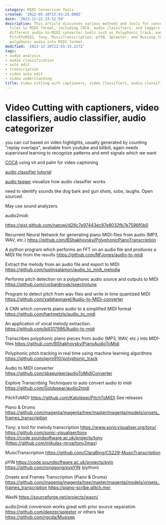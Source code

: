 ```yaml
---
category: MIDI Conversion Tools
created: '2022-05-10T15:43:25.000Z'
date: '2023-12-22 23:52:59'
description: This article discusses various methods and tools for converting audio
  files to MIDI format, including COCA, audio classifiers, and taggers. It compares
  different audio-to-MIDI converter tools such as Polyphonic_track, audioToMidiConverter,
  PitchToMIDI, Tony, MusicTranscription, pYIN, Spleeter, and Musisep to transcribe
  polyphonic audio into MIDI format.
modified: '2022-12-20T22:55:15.217Z'
tags:
- audio analysis
- audio classification
- auto edit
- transcription
- video auto edit
- video understanding
title: Video Cutting with captioners, video classifiers, audio classifier, audio categorizer
---
```


# Video Cutting with captioners, video classifiers, audio classifier, audio categorizer

you can cut based on video highlights, usually generated by counting "replay overlaps", avaliable from youtube and bilibili, again needs supervised learning to recognize patterns and emit signals which we want

[COCA](https://github.com/lucidrains/CoCa-pytorch) using vit and palm for video captioning

[audio classifier tutorial](https://mpolinowski.github.io/docs/IoT-and-Machine-Learning/ML/2022-04-01-tensorflow-audio-classifier/2022-04-01/)

[audio tagger](https://github.com/AlexUserForVA/AudioTagger) visualize how audio classifier works

need to identify sounds like dog bark and gun shots, sobs, laughs. Open sourced.

May use sound analyzers.

audio2midi:

https://gist.github.com/natowi/d26c7e97443ec97e8032fb7e7596f0b0

Recurrent Neural Network for generating piano MIDI-files from audio (MP3, WAV, etc.)
https://github.com/BShakhovsky/PolyphonicPianoTranscription

A python program which performs an FFT on an audio file and produces a MIDI file from the results
https://github.com/NFJones/audio-to-midi

Extract the melody from an audio file and export to MIDI
https://github.com/justinsalamon/audio_to_midi_melodia

Performs pitch detection on a polyphonic audio source and outputs to MIDI
https://github.com/corbanbrook/spectrotune

Program to detect pitch from wav files and write in time quantized MIDI
https://github.com/vaibhavnayel/Audio-to-MIDI-converter

A CNN which converts piano audio to a simplified MIDI format
https://github.com/hartmetzls/audio_to_midi

An application of vocal melody extraction.
https://github.com/bill317996/Audio-to-midi

Transcribes polyphonic piano pieces from audio (MP3, WAV, etc.) into MIDI-files
https://github.com/BShakhovsky/PianoAudioToMidi

Polyphonic pitch tracking in real time using machine learning algorithms
https://github.com/jaym910/polyphonic_track

Audio to MIDI converter
https://github.com/sbaeunker/audioToMidiConverter

Explore Transcribing Techniques to auto convert audio to midi
https://github.com/Goldspear/audio2midi

PitchToMIDI
https://github.com/KatoIppei/PitchToMIDI See releases

Piano & Drums
https://github.com/magenta/magenta/tree/master/magenta/models/onsets_frames_transcription

Tony: a tool for melody transcription
https://www.sonicvisualiser.org/tony/ https://github.com/sonic-visualiser/tony https://code.soundsoftware.ac.uk/projects/tony (https://github.com/mikulas-mrva/tony2max)

MusicTranscription
https://github.com/ClaraBing/CS229-MusicTranscription

pYIN
https://code.soundsoftware.ac.uk/projects/pyin https://github.com/ronggong/pypYIN (python)

Onsets and Frames Transcription (Piano & Drums)
https://github.com/magenta/magenta/tree/master/magenta/models/onsets_frames_transcription https://piano-scribe.glitch.me/

WaoN
https://sourceforge.net/projects/waon/

audio2midi conversion works great with prior source separation https://github.com/deezer/spleeter or others like https://github.com/rgcda/Musisep
